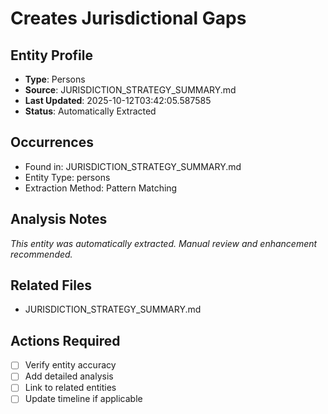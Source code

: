 # Creates Jurisdictional Gaps

## Entity Profile
- **Type**: Persons
- **Source**: JURISDICTION_STRATEGY_SUMMARY.md
- **Last Updated**: 2025-10-12T03:42:05.587585
- **Status**: Automatically Extracted

## Occurrences
- Found in: JURISDICTION_STRATEGY_SUMMARY.md
- Entity Type: persons
- Extraction Method: Pattern Matching

## Analysis Notes
*This entity was automatically extracted. Manual review and enhancement recommended.*

## Related Files
- JURISDICTION_STRATEGY_SUMMARY.md

## Actions Required
- [ ] Verify entity accuracy
- [ ] Add detailed analysis
- [ ] Link to related entities
- [ ] Update timeline if applicable
